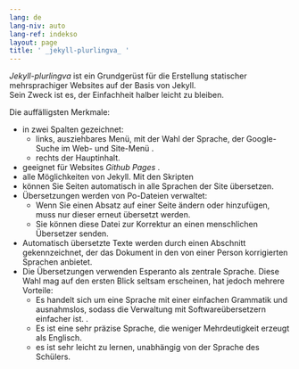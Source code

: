 ```yaml
---
lang: de
lang-niv: auto
lang-ref: indekso
layout: page
title: ' _jekyll-plurlingva_ '
---
```


 _Jekyll-plurlingva_ ist ein Grundgerüst für die Erstellung statischer mehrsprachiger Websites auf der Basis von Jekyll.  
Sein Zweck ist es, der Einfachheit halber leicht zu bleiben.

Die auffälligsten Merkmale:
 * in zwei Spalten gezeichnet:
   * links, ausziehbares Menü, mit der Wahl der Sprache, der Google-Suche im Web- und Site-Menü .
   * rechts der Hauptinhalt.
 * geeignet für Websites _Github Pages_ .
 * alle Möglichkeiten von Jekyll. Mit den Skripten
 * können Sie Seiten automatisch in alle Sprachen der Site übersetzen.
 * Übersetzungen werden von Po-Dateien verwaltet:
   * Wenn Sie einen Absatz auf einer Seite ändern oder hinzufügen, muss nur dieser erneut übersetzt werden.
   * Sie können diese Datei zur Korrektur an einen menschlichen Übersetzer senden.
 * Automatisch übersetzte Texte werden durch einen Abschnitt gekennzeichnet, der das Dokument in den von einer Person korrigierten Sprachen anbietet.
 * Die Übersetzungen verwenden Esperanto als zentrale Sprache. Diese Wahl mag auf den ersten Blick seltsam erscheinen, hat jedoch mehrere Vorteile:
   * Es handelt sich um eine Sprache mit einer einfachen Grammatik und ausnahmslos, sodass die Verwaltung mit Softwareübersetzern einfacher ist. .
   * Es ist eine sehr präzise Sprache, die weniger Mehrdeutigkeit erzeugt als Englisch.
   * es ist sehr leicht zu lernen, unabhängig von der Sprache des Schülers.


